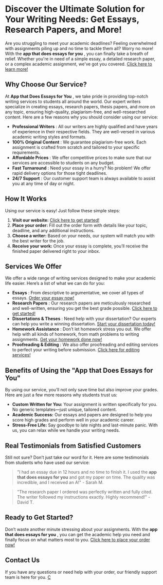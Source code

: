 # Discover the Ultimate Solution for Your Writing Needs: Get Essays, Research Papers, and More!

Are you struggling to meet your academic deadlines? Feeling overwhelmed with assignments piling up and no time to tackle them all? Worry no more! With the **app that does essays for you** , you can finally take a breath of relief. Whether you're in need of a simple essay, a detailed research paper, or a complex academic assignment, we've got you covered. [Click here to learn more!](https://tinyurl.com/topessay?keyword=app+that+does+essays+for+you)

## Why Choose Our Service?

At **App that Does Essays for You** , we take pride in providing top-notch writing services to students all around the world. Our expert writers specialize in creating essays, research papers, thesis papers, and more on any topic, ensuring high-quality, plagiarism-free, and well-researched content. Here are a few reasons why you should consider using our service:

- **Professional Writers** : All our writers are highly qualified and have years of experience in their respective fields. They are well-versed in various academic writing styles and formats.
- **100% Original Content** : We guarantee plagiarism-free work. Each assignment is crafted from scratch and tailored to your specific requirements.
- **Affordable Prices** : We offer competitive prices to make sure that our services are accessible to students on any budget.
- **Fast Turnaround** : Need your essay in a hurry? No problem! We offer rapid delivery options for those tight deadlines.
- **24/7 Support** : Our customer support team is always available to assist you at any time of day or night.

## How It Works

Using our service is easy! Just follow these simple steps:

1. **Visit our website:** [Click here to get started!](https://tinyurl.com/topessay?keyword=app+that+does+essays+for+you)
2. **Place your order:** Fill out the order form with details like your topic, deadline, and any additional instructions.
3. **Choose a writer:** Based on your needs, our system will match you with the best writer for the job.
4. **Receive your work:** Once your essay is complete, you’ll receive the finished paper delivered right to your inbox.

## Services We Offer

We offer a wide range of writing services designed to make your academic life easier. Here’s a list of what we can do for you:

- **Essays** : From descriptive to argumentative, we cover all types of essays. [Order your essay now!](https://tinyurl.com/topessay?keyword=app+that+does+essays+for+you)
- **Research Papers** : Our research papers are meticulously researched and well-written, ensuring you get the best grade possible. [Click here to get started!](https://tinyurl.com/topessay?keyword=app+that+does+essays+for+you)
- **Dissertations & Theses** : Need help with your dissertation? Our experts can help you write a winning dissertation. [Start your dissertation today!](https://tinyurl.com/topessay?keyword=app+that+does+essays+for+you)
- **Homework Assistance** : Don’t let homework stress you out. We offer help with all kinds of homework, from math problems to writing assignments. [Get your homework done now!](https://tinyurl.com/topessay?keyword=app+that+does+essays+for+you)
- **Proofreading & Editing** : We also offer proofreading and editing services to perfect your writing before submission. [Click here for editing services!](https://tinyurl.com/topessay?keyword=app+that+does+essays+for+you)

## Benefits of Using the "App that Does Essays for You"

By using our service, you’ll not only save time but also improve your grades. Here are just a few more reasons why students trust us:

- **Custom Written for You:** Your assignment is written specifically for you. No generic templates—just unique, tailored content.
- **Academic Success:** Our essays and papers are designed to help you score high grades and perform well in your academic career.
- **Stress-Free Life:** Say goodbye to late nights and last-minute panic. With us, you can relax while we handle your writing needs.

## Real Testimonials from Satisfied Customers

Still not sure? Don’t just take our word for it. Here are some testimonials from students who have used our service:

> "I had an essay due in 12 hours and no time to finish it. I used the **app that does essays for you** and got my paper on time. The quality was incredible, and I received an A!" - Sarah M.

> "The research paper I ordered was perfectly written and fully cited. The writer followed my instructions exactly. Highly recommend!" - David T.

## Ready to Get Started?

Don’t waste another minute stressing about your assignments. With the **app that does essays for you** , you can get the academic help you need and finally focus on what matters most to you. [Click here to place your order now!](https://tinyurl.com/topessay?keyword=app+that+does+essays+for+you)

## Contact Us

If you have any questions or need help with your order, our friendly support team is here for you. [C](https://tinyurl.com/topessay?keyword=app+that+does+essays+for+you)
